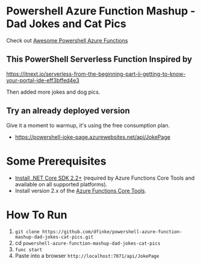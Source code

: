 # Powershell Azure Function Mashup - Dad Jokes and Cat Pics

Check out [Awesome Powershell Azure Functions](https://github.com/dfinke/awesome-powershell-azure-functions)

## This PowerShell Serverless Function Inspired by

https://itnext.io/serverless-from-the-beginning-part-ii-getting-to-know-your-portal-ide-eff3bffed4e3

Then added more jokes and dog pics.

## Try an already deployed version

Give it a moment to warmup, it's using the free consumption plan.

- https://powershell-joke-page.azurewebsites.net/api/JokePage

# Some Prerequisites

- [Install .NET Core SDK 2.2+](https://dotnet.microsoft.com/download) (required by Azure Functions Core Tools and available on all supported platforms).
- Install version 2.x of the [Azure Functions Core Tools](https://docs.microsoft.com/en-us/azure/azure-functions/functions-run-local#v2).


# How To Run

1. `git clone https://github.com/dfinke/powershell-azure-function-mashup-dad-jokes-cat-pics.git`
1. cd `powershell-azure-function-mashup-dad-jokes-cat-pics`
1. `func start`
1. Paste into a browser `http://localhost:7071/api/JokePage`